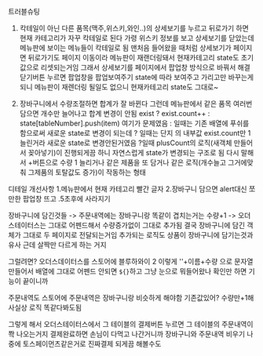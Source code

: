 트러블슈팅
1. 칵테일이 아닌 다른 품목(맥주,위스키,와인..)의 상세보기를 누르고
뒤로가기 하면 현재 카테고리가 자꾸 칵테일로 된다
가령 위스키 정보를 보고 상세보기를 닫았는데 메뉴판에 보이는 메뉴들이 칵테일로 됨 
맨처음 들어왔을 때처럼
상세보기가 페이지면 뒤로가기도 페이지 이동이라 메뉴판이 재랜더링돼서
현재카테고리 state도 초기값으로 리셋되는거임 
그래서 상세보기를 페이지에서 팝업창 방식으로 바꿔서 해결
닫기버튼 누르면 팝업창을 팝업보여주기 state에 따라 보여주고 가리고만 바꾸는게 되니
메뉴판이 재렌더링 될일도 없으니 현재카테고리 state도 그대로~

2. 장바구니에서 수량조절하면 합계가 잘 바뀐다
그런데 메뉴판에서 같은 품목 여러번 담으면 개수만 늘어나고 합계 변경이 안됨
exist ? exist.count++ : state[tableNumber].push(item)
여기가 문제였음
: 일때는 기존 배열에 푸쉬를 함으로써 새로운 state로 변경이 되는데
? 일때는 단지 의 내부값 exist.count만 1 늘린거라 새로운 state로 변경안된거였음
?일때 plusCount의 로직(새객체 만들어서 꽂아넣기)이 진행되게끔 하니 자연스럽게 state가 변경되는 구조로 됨
다시 말해서 +버튼으로 수량 1 늘리거나 같은 제품을 또 담거나 
같은 로직(개수늘고 그거에맞춰 그제품의 토탈값도 증가)이 작동하는 형태

디테일 개선사항
1.메뉴판에서 현재 카테고리 빨간 글자
2.장바구니 담으면 alert대신 쪼만한 팝업창 뜨고 .5초후에 사라지기 




장바구니에 담긴것들
-> 주문내역에는 장바구니랑 똑같이 겹치는거는 수량+1
-> 오더스테이터스는 그대로 어펜드해서 수량증가없이 그대로 추가됨
결국 장바구니에 담긴 객체가 그대로 두 페이지로 전달되는거임
추가되는 로직도 상품이 장바구니에 담기는것과 유사
근데 살짝만 다르게 하는 거지

그럴려면? 오더스데이터스를 스토어에
블루하와이 2 이렇게 ''+이름+수량 으로 문자열 만들어서 배열에 그대로 어펜드
안되면 `${}`하고
그냥 눈으로 뭐들어왔나 확인만 하면 기능이 끝이니까

주문내역도 스토어에
주문내역은 장바구니랑 비슷하게 해야함
기존값있어? 수량만+1해 사실상 로직 똑같다봐도됨

그렇게 해서 오더스테이터스에서 그 테이블의 결제버튼 누르면 
그 테이블의 주문내역이 쫙 나오는거지
결제완료하면 손님이 다먹고 나간거니까 장바구니와 주문내역 비우기
나중에 토스페이먼츠같은거로 진짜결제 되게끔 해볼수도